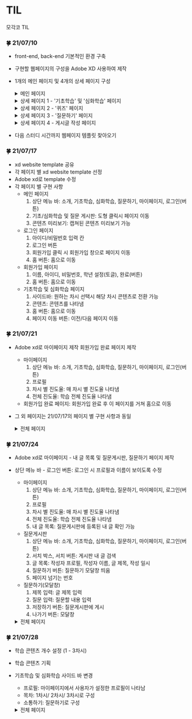 # TIL
모각코 TIL

### :four_leaf_clover: 21/07/10
* front-end, back-end 기본적인 환경 구축
* 구현할 웹페이지의 구성을 Adobe XD 사용하여 제작
* 1개의 메인 페이지 및 4개의 상세 페이지 구성
  
  <details>
  <summary>메인 페이지</summary>
  <div markdown="1">       
  
  <img width=50%, height=70%  src="https://user-images.githubusercontent.com/79586634/125152397-40dd1f80-e187-11eb-8914-c4642b26175d.PNG"/>
  
  </div>
  </details>
  <details>
  <summary>상세 페이지 1 - '기초학습' 및 '심화학습' 페이지</summary>
  <div markdown="1">       

  <img width=50%, height=70%  src="https://user-images.githubusercontent.com/79586634/125152664-14c29e00-e189-11eb-989b-85b2be8007c0.png"/>
  
  </div>
  </details>
  <details>
  <summary>상세 페이지 2 - '퀴즈' 페이지</summary>
  <div markdown="1">       

  <img width=50%, height=70%  src="https://user-images.githubusercontent.com/79586634/125152684-3c196b00-e189-11eb-8f32-17582fa3d3a2.png"/>
  
  </div>
  </details>
  <details>
  <summary>상세 페이지 3 - '질문하기' 페이지</summary>
  <div markdown="1">       

  <img width=60%, height=70%  src="https://user-images.githubusercontent.com/79586634/125152698-45a2d300-e189-11eb-8f26-662ecba54c20.png"/>
  
  </div>
  </details>
  <details>
  <summary>상세 페이지 4 - 게시글 작성 페이지</summary>
  <div markdown="1">       

  <img width=50%, height=70%  src="https://user-images.githubusercontent.com/79586634/125152700-4f2c3b00-e189-11eb-97d3-4604cbee51a6.png"/>
  
  </div>
  </details>
* 다음 스터디 시간까지 웹페이지 템플릿 찾아오기

### :four_leaf_clover: 21/07/17
* xd website template 공유
* 각 페이지 별 xd website template 선정
* Adobe xd로 template 수정
* 각 페이지 별 구현 사항
  * 메인 페이지
    1. 상단 메뉴 바: 소개, 기초학습, 심화학습, 질문하기, 마이페이지, 로그인(버튼)
    2. 기초/심화학습 및 질문 게시판: 도형 클릭시 페이지 이동
    3. 콘텐츠 미리보기: 캡쳐된 콘텐츠 미리보기 가능
  * 로그인 페이지
    1. 아이디/비밀번호 입력 칸
    2. 로그인 버튼
    3. 회원가입 클릭 시 회원가입 창으로 페이지 이동
    4. 홈 버튼: 홈으로 이동
  * 회원가입 페이지 
    1. 이름, 아이디, 비밀번호, 학년 설정(토글), 완료(버튼) 
    2. 홈 버튼: 홈으로 이동
  * 기초학습 및 심화학습 페이지
    1. 사이드바: 원하는 차시 선택시 해당 차시 콘텐츠로 전환 가능
    2. 콘텐츠: 콘텐츠를 나타냄
    3. 홈 버튼: 홈으로 이동
    4. 페이지 이동 버튼: 이전/다음 페이지 이동
    
### :four_leaf_clover: 21/07/21
  * Adobe xd로 마이페이지 제작 회원가입 완료 페이지 제작
    * 마이페이지
      1. 상단 메뉴 바: 소개, 기초학습, 심화학습, 질문하기, 마이페이지, 로그인(버튼)
      2. 프로필
      3. 차시 별 진도율: 매 차시 별 진도율 나타냄
      4. 전체 진도율: 학습 전체 진도율 나타냄
    * 회원가입 완료 페이지: 회원가입 완료 후 이 페이지를 거쳐 홈으로 이동
  * 그 외 페이지는 21/07/17의 페이지 별 구현 사항과 동일
    <details>
    <summary>전체 페이지</summary>
    <div markdown="1">       

    <img width=60%, height=40%  src="https://user-images.githubusercontent.com/79586634/126729982-fa25895f-71f9-4006-abd9-23815c2279d7.PNG"/>
  
    </div>
    </details>

### :four_leaf_clover: 21/07/24
  * Adobe xd로 마이페이지 - 내 글 목록 및 질문게시판, 질문하기 페이지 제작
  * 상단 메뉴 바 - 로그인 버튼: 로그인 시 프로필과 이름이 보이도록 수정
    * 마이페이지
      1. 상단 메뉴 바: 소개, 기초학습, 심화학습, 질문하기, 마이페이지, 로그인(버튼)
      2. 프로필
      3. 차시 별 진도율: 매 차시 별 진도율 나타냄
      4. 전체 진도율: 학습 전체 진도율 나타냄
      5. 내 글 목록: 질문게시판에 등록된 내 글 확인 가능
    * 질문게시판
      1. 상단 메뉴 바: 소개, 기초학습, 심화학습, 질문하기, 마이페이지, 로그인(버튼)
      2. 서치 박스, 서치 버튼: 게시판 내 글 검색
      3. 글 목록: 작성자 프로필, 작성자 이름, 글 제목, 작성 일시
      4. 질문하기 버튼: 질문하기 모달창 띄움
      5. 페이지 넘기는 번호
    * 질문하기(모달창)
      1. 제목 입력: 글 제목 입력
      2. 질문 입력: 질문할 내용 입력
      3. 저장하기 버튼: 질문게시판에 게시
      4. 나가기 버튼: 모달창
    <details>
    <summary>전체 페이지</summary>
    <div markdown="1">       

    <img width=60%, height=30%  src="https://user-images.githubusercontent.com/79586634/126861217-07f9d8c0-be18-4cd5-9376-aacb2a85bc23.PNG"/>
  
    </div>
    </details>
      
### :four_leaf_clover: 21/07/28
* 학습 콘텐츠 개수 설정 (1 - 3차시)
* 학습 콘텐츠 기획
* 기초학습 및 심화학습 사이드 바 변경
  * 프로필: 마이페이지에서 사용자가 설정한 프로필이 나타남
  * 목차: 1차시/ 2차시/ 3차시로 구성
  * 소통하기: 질문하기로 구성
  <details>
  <summary>전체 페이지</summary>
  <div markdown="1">       


  <img width=60%, height=30%  src="https://user-images.githubusercontent.com/79586634/127661958-9a08bdc7-5181-4b5e-bc12-67160e7f0aaf.png"/>
  
  </div>
  </details>
